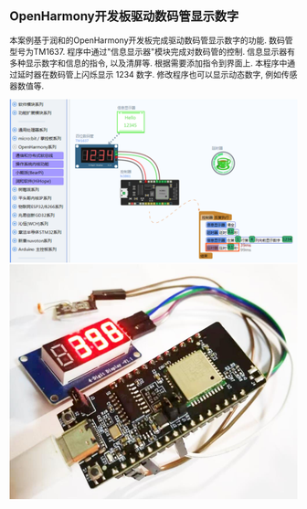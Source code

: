 ﻿
## OpenHarmony开发板驱动数码管显示数字

本案例基于润和的OpenHarmony开发板完成驱动数码管显示数字的功能. 数码管型号为TM1637. 程序中通过"信息显示器"模块完成对数码管的控制. 信息显示器有多种显示数字和信息的指令, 以及清屏等. 根据需要添加指令到界面上. 本程序中通过延时器在数码管上闪烁显示 1234 数字. 修改程序也可以显示动态数字, 例如传感器数值等.

![](../img/8.png)
![](../img/8A.jpg)

